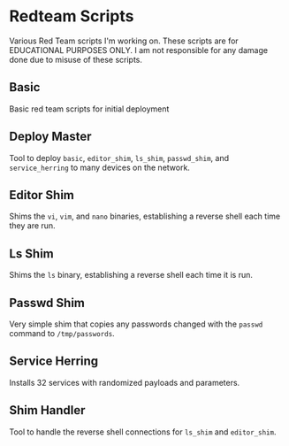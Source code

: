 # Redteam Scripts
Various Red Team scripts I'm working on.
These scripts are for EDUCATIONAL PURPOSES ONLY. I am not responsible for any damage done due to misuse of these scripts.

## Basic
Basic red team scripts for initial deployment

## Deploy Master
Tool to deploy `basic`, `editor_shim`, `ls_shim`, `passwd_shim`, and `service_herring` to many devices on the network.

## Editor Shim
Shims the `vi`, `vim`, and `nano` binaries, establishing a reverse shell each time they are run.

## Ls Shim
Shims the `ls` binary, establishing a reverse shell each time it is run.

## Passwd Shim
Very simple shim that copies any passwords changed with the `passwd` command to `/tmp/passwords`.

## Service Herring
Installs 32 services with randomized payloads and parameters.

## Shim Handler
Tool to handle the reverse shell connections for `ls_shim` and `editor_shim`.